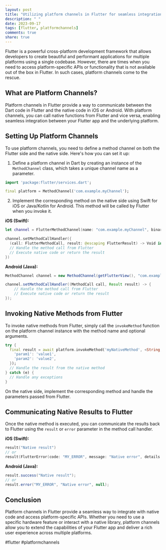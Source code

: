 ```yaml
---
layout: post
title: "Utilizing platform channels in Flutter for seamless integration."
description: " "
date: 2023-09-17
tags: [flutter, platformchannels]
comments: true
share: true
---
```


Flutter is a powerful cross-platform development framework that allows developers to create beautiful and performant applications for multiple platforms using a single codebase. However, there are times when you need to access platform-specific APIs or functionality that is not available out of the box in Flutter. In such cases, platform channels come to the rescue.

## What are Platform Channels?

Platform channels in Flutter provide a way to communicate between the Dart code in Flutter and the native code in iOS or Android. With platform channels, you can call native functions from Flutter and vice versa, enabling seamless integration between your Flutter app and the underlying platform.

## Setting Up Platform Channels

To use platform channels, you need to define a method channel on both the Flutter side and the native side. Here's how you can set it up:

1. Define a platform channel in Dart by creating an instance of the `MethodChannel` class, which takes a unique channel name as a parameter.

```dart
import 'package:flutter/services.dart';

final platform = MethodChannel('com.example.myChannel');
```

2. Implement the corresponding method on the native side using Swift for iOS or Java/Kotlin for Android. This method will be called by Flutter when you invoke it.

**iOS (Swift):**

```swift
let channel = FlutterMethodChannel(name: "com.example.myChannel", binaryMessenger: flutterViewController)

channel.setMethodCallHandler({
  (call: FlutterMethodCall, result: @escaping FlutterResult) -> Void in
  // Handle the method call from Flutter
  // Execute native code or return the result
})
```

**Android (Java):**

```java
MethodChannel channel = new MethodChannel(getFlutterView(), "com.example.myChannel");

channel.setMethodCallHandler((MethodCall call, Result result) -> {
    // Handle the method call from Flutter
    // Execute native code or return the result
});
```

## Invoking Native Methods from Flutter

To invoke native methods from Flutter, simply call the `invokeMethod` function on the platform channel instance with the method name and optional arguments.

```dart
try {
  final result = await platform.invokeMethod('myNativeMethod', <String, dynamic>{
    'param1': 'value1',
    'param2': 'value2',
  });
  // Handle the result from the native method
} catch (e) {
  // Handle any exceptions
}
```

On the native side, implement the corresponding method and handle the parameters passed from Flutter.

## Communicating Native Results to Flutter

Once the native method is executed, you can communicate the results back to Flutter using the `result` or `error` parameter in the method call handler.

**iOS (Swift):**

```swift
result("Native result")
// or
result(FlutterError(code: "MY_ERROR", message: "Native error", details: nil))
```

**Android (Java):**

```java
result.success("Native result");
// or
result.error("MY_ERROR", "Native error", null);
```

## Conclusion
Platform channels in Flutter provide a seamless way to integrate with native code and access platform-specific APIs. Whether you need to use a specific hardware feature or interact with a native library, platform channels allow you to extend the capabilities of your Flutter app and deliver a rich user experience across multiple platforms.

#flutter #platformchannels